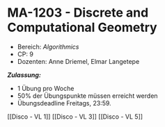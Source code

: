 # MA-1203 - Discrete and Computational Geometry

- Bereich: *Algorithmics*
- CP: 9
- Dozenten: Anne Driemel, Elmar Langetepe

***Zulassung:***
- 1 Übung pro Woche
- 50% der Übungspunkte müssen erreicht werden
- Übungsdeadline Freitags, 23:59.


[[Disco - VL 1]]
[[Disco - VL 3]]
[[Disco - VL 5]]
